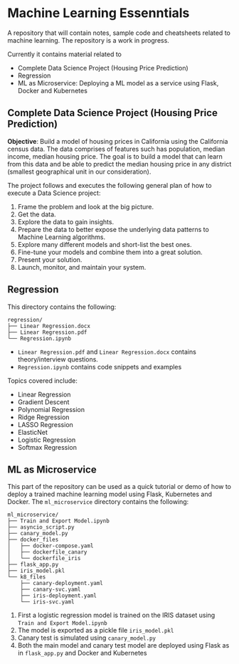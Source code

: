 # Machine Learning Essenntials
A repository that will contain notes, sample code and cheatsheets related to machine learning. The repository is a work in progress.

Currently it contains material related to 

* Complete Data Science Project (Housing Price Prediction)
* Regression
* ML as Microservice: Deploying a ML model as a service using Flask, Docker and Kubernetes

## Complete Data Science Project (Housing Price Prediction)
**Objective**:
Build a model of housing prices in California using the California census data. The data comprises of features such has population, median income, median housing price. The goal is to build a model that can learn from this data and be able to predict the median housing price in any district (smallest geographical unit in our consideration).

The project follows and executes the following general plan of how to execute a Data Science project:

1. Frame the problem and look at the big picture.2. Get the data.3. Explore the data to gain insights.4. Prepare the data to better expose the underlying data patterns to Machine Learningalgorithms.5. Explore many different models and short-list the best ones.6. Fine-tune your models and combine them into a great solution.7. Present your solution.8. Launch, monitor, and maintain your system.

## Regression
This directory contains the following:

```
regression/
├── Linear Regression.docx
├── Linear Regression.pdf
└── Regression.ipynb
```

* `Linear Regression.pdf` and `Linear Regression.docx` contains theory/interview questions.
* `Regression.ipynb` contains code snippets and examples 

Topics covered include:

* Linear Regression
* Gradient Descent
* Polynomial Regression
* Ridge Regression
* LASSO Regression
* ElasticNet
* Logistic Regression
* Softmax Regression

## ML as Microservice
This part of the repository can be used as a quick tutorial or demo of how to deploy a trained machine learning model using Flask, Kubernetes and Docker.
The `ml_microservice` directory contains the following:

```
ml_microservice/
├── Train and Export Model.ipynb
├── asyncio_script.py
├── canary_model.py
├── docker_files
│   ├── docker-compose.yaml
│   ├── dockerfile_canary
│   └── dockerfile_iris
├── flask_app.py
├── iris_model.pkl
└── k8_files
    ├── canary-deployment.yaml
    ├── canary-svc.yaml
    ├── iris-deployment.yaml
    └── iris-svc.yaml
```

1. First a logistic regression model is trained on the IRIS dataset using `Train and Export Model.ipynb`
2. The model is exported as a pickle file `iris_model.pkl`
3. Canary test is simulated using `canary_model.py`
4. Both the main model and canary test model are deployed using Flask as in `flask_app.py` and Docker and Kubernetes
